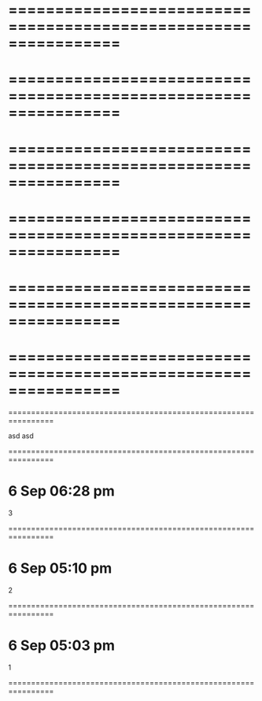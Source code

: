 ================================================================
================================================================
================================================================
================================================================
================================================================
================================================================
================================================================
================================================================
================================================================
================================================================
================================================================
================================================================
================================================================

asd
asd

================================================================
# 6 Sep 06:28 pm
3

================================================================
# 6 Sep 05:10 pm
2

================================================================
# 6 Sep 05:03 pm
1

================================================================
